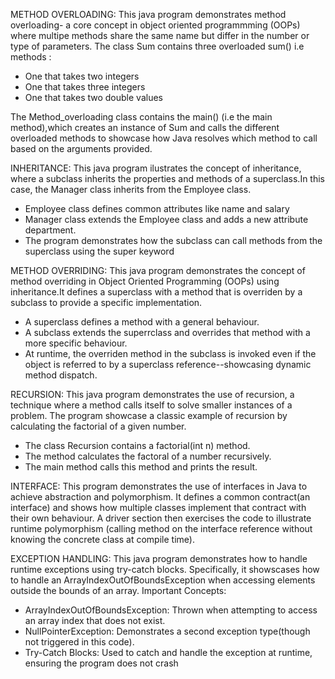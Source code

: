 METHOD OVERLOADING:
This java program demonstrates method overloading- a core concept in object oriented programmming (OOPs) where multipe methods share the same name but differ in the number or type of parameters.
The class Sum contains three overloaded sum() i.e methods :
  * One that takes two integers 
  * One that takes three integers 
  * One that takes two double values
    
The Method_overloading class contains the main() (i.e the main method),which creates an instance of Sum and calls the different overloaded methods to showcase how Java resolves which method to call based on the arguments provided.  

INHERITANCE:
This java program ilustrates the concept of inheritance, where a subclass inherits the properties and methods of a superclass.In this case, the Manager class inherits from the Employee class.
 * Employee class defines common attributes like name and salary
 * Manager class extends the Employee class and adds a new attribute department.
 * The program demonstrates how the subclass can call methods from the superclass using the super keyword

METHOD OVERRIDING:
This java program demonstrates the concept of method overriding in Object Oriented Programming (OOPs) using inheritance.It defines a superclass with a method that is overriden by a subclass to provide a specific implementation.
 * A superclass defines a method with a general behaviour.
 * A subclass extends the superrclass and overrides that method with a more specific behaviour.
 * At runtime, the overriden method in the subclass is invoked even if the object is referred to      by a superclass reference--showcasing dynamic method dispatch. 

RECURSION:
This java program demonstrates the use of recursion, a technique where a method calls itself to solve smaller instances of a problem. The program showcase a classic example of recursion by calculating the factorial of a given number.
 * The class Recursion contains a factorial(int n) method.
 * The method calculates the factoral of a number recursively.
 * The main method calls this method and prints the result.

INTERFACE:
This program demonstrates the use of interfaces in Java to achieve abstraction and polymorphism. It defines a common contract(an interface) and shows how multiple classes implement that contract with their own behaviour. A driver section then exercises the code to illustrate runtime polymorphism (calling method on the interface reference without knowing the concrete class at compile time).

EXCEPTION HANDLING:
This java program demonstrates how to handle runtime exceptions using try-catch blocks. Specifically, it showscases how to handle an ArrayIndexOutOfBoundsException when accessing elements outside the bounds of an array.
 Important Concepts:
 * ArrayIndexOutOfBoundsException: Thrown when attempting to access an array index that does not    exist.
 * NullPointerException: Demonstrates a second exception type(though not triggered in this code).
 * Try-Catch Blocks: Used to catch and handle the exception at runtime, ensuring the program        does not crash

